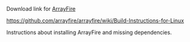 Download link for [ArrayFire](http://arrayfire.org/docs/installing.htm)

https://github.com/arrayfire/arrayfire/wiki/Build-Instructions-for-Linux

Instructions about installing ArrayFire and missing dependencies.
